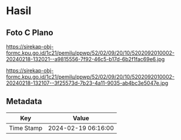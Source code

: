 # Hasil

## Foto C Plano

https://sirekap-obj-formc.kpu.go.id/1c21/pemilu/ppwp/52/02/09/20/10/5202092010002-20240218-132021--a9815556-7f92-46c5-b17d-6b2f1fac69e6.jpg

https://sirekap-obj-formc.kpu.go.id/1c21/pemilu/ppwp/52/02/09/20/10/5202092010002-20240218-132107--3f25573d-7b23-4a11-9035-ab4bc3e5047e.jpg


## Metadata

| Key        | Value               |
| ---------- | ------------------- |
| Time Stamp | 2024-02-19 06:16:00 |



